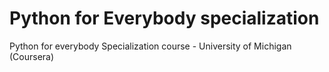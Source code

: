 # Python for Everybody specialization
Python for everybody Specialization course - University of Michigan (Coursera)
